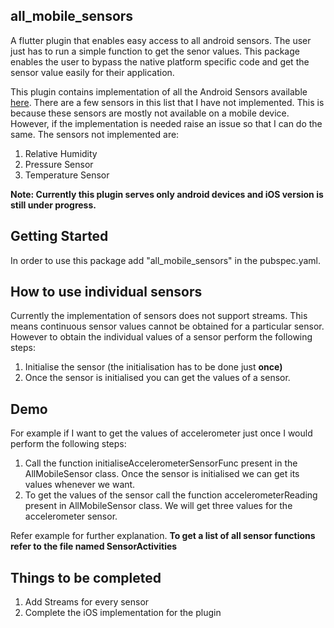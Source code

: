 ## all_mobile_sensors
A flutter plugin that enables easy access to all android sensors. The user just has to run a simple function to get the senor values. This package enables the user to bypass the native platform specific code and get the sensor value easily for their application.

This plugin contains implementation of all the Android Sensors available [here](https://developer.android.com/guide/topics/sensors). There are a few sensors in this list that I have not implemented. This is because these sensors are mostly not available on a mobile device. However, if the implementation is needed raise an issue so that I can do the same. The sensors not implemented are:

1. Relative Humidity
2. Pressure Sensor
3. Temperature Sensor

**Note: Currently this plugin serves only android devices and iOS version is still under progress.**

## Getting Started

In order to use this package add "all_mobile_sensors" in the pubspec.yaml.

## How to use individual sensors
Currently the implementation of sensors does not support streams. This means continuous sensor values cannot be obtained for a particular sensor. However to obtain the individual values of a sensor perform the following steps:
1. Initialise the sensor (the initialisation has to be done just **once)**
2. Once the sensor is initialised you can get the values of a sensor.

## Demo
For example if I want to get the values of accelerometer just once I would perform the following steps:
1. Call the function initialiseAccelerometerSensorFunc present in the AllMobileSensor class. Once the sensor is initialised we can get its values whenever we want.
2. To get the values of the sensor call the function accelerometerReading present in AllMobileSensor class. We will get three values for the accelerometer sensor.

Refer example for further explanation. **To get a list of all sensor functions refer to the file named SensorActivities**

## Things to be completed
1. Add Streams for every sensor
2. Complete the iOS implementation for the plugin
